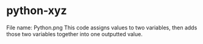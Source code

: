 # python-xyz
File name: Python.png
This code assigns values to two variables, then adds those two variables together into one outputted value.
